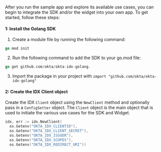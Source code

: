 After you run the sample app and explore its available use cases, you can begin to integrate the SDK and/or the widget into your own app. To get started, follow these steps:

#### 1: Install the Golang SDK

1. Create a module file by running the following command:

```go
go mod init
```

2. Run the following command to add the SDK to your go.mod file:

```go
go get github.com/okta/okta-idx-golang.
```

3. Import the package in your project with `import "github.com/okta/okta-idx-golang"`

#### 2: Create the IDX Client object

Create the IDX `Client` object using the `NewClient` method and optionally pass in
a `ConfigSetter` object. The `Client` object is the main object that is used to initiate
the various use cases for the SDK and Widget.

```go
idx, err := idx.NewClient(
  os.Getenv("OKTA_IDX_CLIENTID"),
  os.Getenv("OKTA_IDX_CLIENT_SECRET"),
  os.Getenv("OKTA_IDX_ISSUER"),
  os.Getenv("OKTA_IDX_SCOPES"),
  os.Getenv("OKTA_IDX_REDIRECT_URI"))
```
